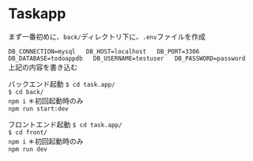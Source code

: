 # Taskapp

まず一番初めに、`back/`ディレクトリ下に、`.env`ファイルを作成  

`DB_CONNECTION=mysql  
DB_HOST=localhost  
DB_PORT=3306  
DB_DATABASE=todoappdb  
DB_USERNAME=testuser  
DB_PASSWORD=password`   
上記の内容を書き込む  

バックエンド起動
`$ cd task.app/`  
`$ cd back/`  
`npm i` ＊初回起動時のみ  
`npm run start:dev`  

フロントエンド起動
`$ cd task.app/`  
`$ cd front/`  
`npm i` ＊初回起動時のみ   
`npm run dev`  
